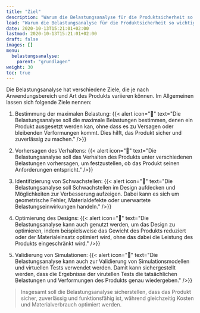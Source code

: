 ```yaml
---
title: "Ziel"
description: "Warum die Belastungsanalyse für die Produktsicherheit so wichtig ist"
lead: "Warum die Belastungsanalyse für die Produktsicherheit so wichtig ist"
date: 2020-10-13T15:21:01+02:00
lastmod: 2020-10-13T15:21:01+02:00
draft: false
images: []
menu:
  belastungsanalyse:
    parent: "grundlagen"
weight: 30
toc: true
---
```


Die Belastungsanalyse hat verschiedene Ziele, die je nach Anwendungsbereich und Art des Produkts variieren können. Im Allgemeinen lassen sich folgende Ziele nennen:

1. Bestimmung der maximalen Belastung:
{{< alert icon="👀" text="Die Belastungsanalyse soll die maximale Belastungen bestimmen, denen ein Produkt ausgesetzt werden kan, ohne dass es zu Versagen oder bleibenden Verformungen kommt. Dies hilft, das Produkt sicher und zuverlässig zu machen." />}}


2. Vorhersagen des Verhaltens:
{{< alert icon="🤯" text="Die Belastungsanalyse soll das Verhalten des Produkts unter verschiedenen Belastungen vorhersagen, um festzustellen, ob das Produkt seinen Anforderungen entspricht." />}}


3. Identifizierung von Schwachstellen:
{{< alert icon="😬" text="Die Belastungsanalyse soll Schwachstellen im Design aufdecken und Möglichkeiten zur Verbesserung aufzeigen. Dabei kann es sich um geometrische Fehler, Materialdefekte oder unerwartete Belastungseinwirkungen handeln." />}}


4. Optimierung des Designs:
{{< alert icon="👾" text="Die Belastungsanalyse kann auch genutzt werden, um das Design zu optimieren, indem beispielsweise das Gewicht des Produkts reduziert oder der Materialeinsatz optimiert wird, ohne das dabei die Leistung des Produkts eingeschränkt wird." />}}


5. Validierung von Simulationen:
{{< alert icon="🥳" text="Die Belastungsanalyse kann auch zur Validierung von Simulationsmodellen und virtuellen Tests verwendet werden. Damit kann sichergestellt werden, dass die Ergebnisse der virutellen Tests die tatsächlichen Belastungen und Verformungen des Produkts genau wiedergeben." />}}

 
>Insgesamt soll die Belastungsanalyse sicherstellen, dass das Produkt sicher, zuverlässig und funktionsfähig ist, während gleichzeitig Kosten und Materialverbrauch optimiert werden. 
